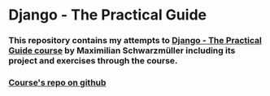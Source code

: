# Django - The Practical Guide

### This repository contains my attempts to [**Django - The Practical Guide course**](https://www.udemy.com/course/python-django-the-practical-guide/) by **Maximilian Schwarzmüller** including its project and exercises through the course.
### [Course's repo on github](https://github.com/academind/django-practical-guide-course-code)
